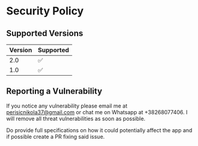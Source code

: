 # Security Policy

## Supported Versions

| Version | Supported          |
| ------- | ------------------ |
| 2.0     | :white_check_mark: |
| 1.0     | :white_check_mark: |

## Reporting a Vulnerability

If you notice any vulnerability please email me at perisicnikola37@gmail.com or chat me on Whatsapp at +38268077406. 
I will remove all threat vulnerabilities as soon as possible.

Do provide full specifications on how it could potentially affect the app and if possible create a PR fixing said issue.
